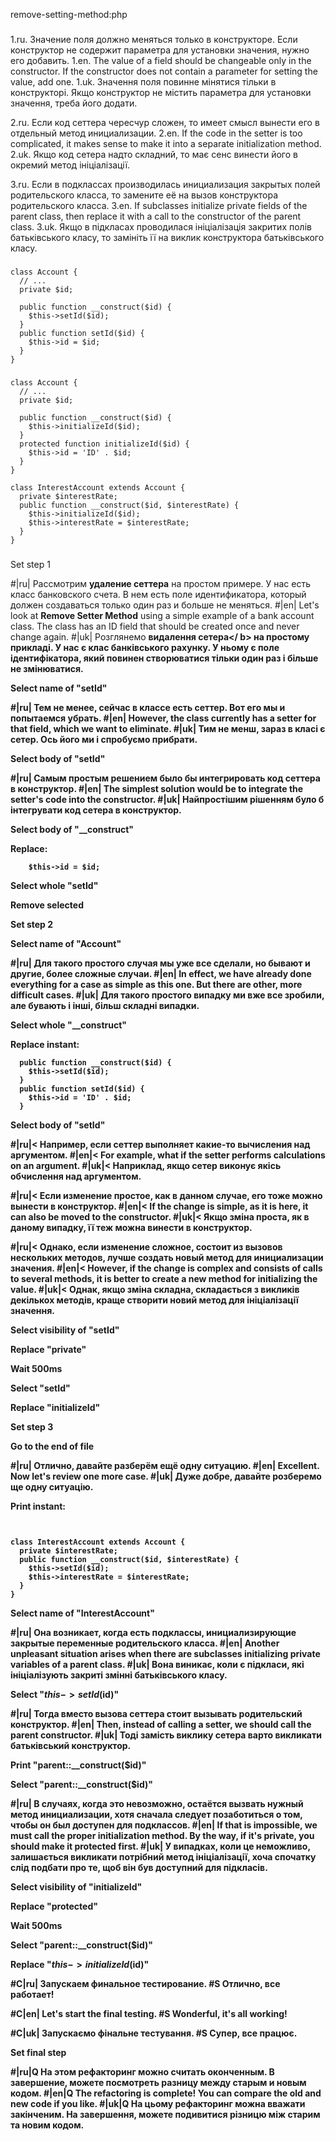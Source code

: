 remove-setting-method:php

###

1.ru. Значение поля должно меняться только в конструкторе. Если конструктор не содержит параметра для установки значения, нужно его добавить.
1.en. The value of a field should be changeable only in the constructor. If the constructor does not contain a parameter for setting the value, add one.
1.uk. Значення поля повинне мінятися тільки в конструкторі. Якщо конструктор не містить параметра для установки значення, треба його додати.

2.ru. Если код сеттера чересчур сложен, то имеет смысл вынести его в отдельный метод инициализации.
2.en. If the code in the setter is too complicated, it makes sense to make it into a separate initialization method.
2.uk. Якщо код сетера надто складний, то має сенс винести його в окремий метод ініціалізації.

3.ru. Если в подклассах производилась инициализация закрытых полей родительского класса, то замените её на вызов конструктора родительского класса.
3.en. If subclasses initialize private fields of the parent class, then replace it with a call to the constructor of the parent class.
3.uk. Якщо в підкласах проводилася ініціалізація закритих полів батьківського класу, то замініть її на виклик конструктора батьківського класу.



###

```
class Account {
  // ...
  private $id;

  public function __construct($id) {
    $this->setId($id);
  }
  public function setId($id) {
    $this->id = $id;
  }
}
```

###

```
class Account {
  // ...
  private $id;

  public function __construct($id) {
    $this->initializeId($id);
  }
  protected function initializeId($id) {
    $this->id = 'ID' . $id;
  }
}

class InterestAccount extends Account {
  private $interestRate;
  public function __construct($id, $interestRate) {
    $this->initializeId($id);
    $this->interestRate = $interestRate;
  }
}
```

###

Set step 1

#|ru| Рассмотрим <b>удаление сеттера</b> на простом примере. У нас есть класс банковского счета. В нем есть поле идентификатора, который должен создаваться только один раз и больше не меняться.
#|en| Let's look at <b>Remove Setter Method</b> using a simple example of a bank account class. The class has an ID field that should be created once and never change again.
#|uk| Розглянемо <b>видалення сетера</ b> на простому прикладі. У нас є клас банківського рахунку. У ньому є поле ідентифікатора, який повинен створюватися тільки один раз і більше не змінюватися.

Select name of "setId"

#|ru| Тем не менее, сейчас в классе есть сеттер. Вот его мы и попытаемся убрать.
#|en| However, the class currently has a setter for that field, which we want to eliminate.
#|uk| Тим не менш, зараз в класі є сетер. Ось його ми і спробуємо прибрати.

Select body of "setId"

#|ru| Самым простым решением было бы интегрировать код сеттера в конструктор.
#|en| The simplest solution would be to integrate the setter's code into the constructor.
#|uk| Найпростішим рішенням було б інтегрувати код сетера в конструктор.

Select body of "__construct"

Replace:
```
    $this->id = $id;
```

Select whole "setId"

Remove selected

Set step 2

Select name of "Account"

#|ru| Для такого простого случая мы уже все сделали, но бывают и другие, более сложные случаи.
#|en| In effect, we have already done everything for a case as simple as this one. But there are other, more difficult cases.
#|uk| Для такого простого випадку ми вже все зробили, але бувають і інші, більш складні випадки.

Select whole "__construct"

Replace instant:
```
  public function __construct($id) {
    $this->setId($id);
  }
  public function setId($id) {
    $this->id = 'ID' . $id;
  }

```

Select body of "setId"

#|ru|< Например, если сеттер выполняет какие-то вычисления над аргументом.
#|en|< For example, what if the setter performs calculations on an argument.
#|uk|< Наприклад, якщо сетер виконує якісь обчислення над аргументом.

#|ru|< Если изменение простое, как в данном случае, его тоже можно вынести в конструктор.
#|en|< If the change is simple, as it is here, it can also be moved to the constructor.
#|uk|< Якщо зміна проста, як в даному випадку, її теж можна винести в конструктор.

#|ru|< Однако, если изменение сложное, состоит из вызовов нескольких методов, лучше создать новый метод для инициализации значения.
#|en|< However, if the change is complex and consists of calls to several methods, it is better to create a new method for initializing the value.
#|uk|< Однак, якщо зміна складна, складається з викликів декількох методів, краще створити новий метод для ініціалізації значення.

Select visibility of "setId"

Replace "private"

Wait 500ms

Select "setId"

Replace "initializeId"

Set step 3

Go to the end of file

#|ru| Отлично, давайте разберём ещё одну ситуацию.
#|en| Excellent. Now let's review one more case.
#|uk| Дуже добре, давайте розберемо ще одну ситуацію.

Print instant:
```


class InterestAccount extends Account {
  private $interestRate;
  public function __construct($id, $interestRate) {
    $this->setId($id);
    $this->interestRate = $interestRate;
  }
}
```

Select name of "InterestAccount"

#|ru| Она возникает, когда есть подклассы, инициализирующие закрытые переменные родительского класса.
#|en| Another unpleasant situation arises when there are subclasses initializing private variables of a parent class.
#|uk| Вона виникає, коли є підкласи, які ініціалізують закриті змінні батьківського класу.

Select "$this->setId($id)"

#|ru| Тогда вместо вызова сеттера стоит вызывать родительский конструктор.
#|en| Then, instead of calling a setter, we should call the parent constructor.
#|uk| Тоді замість виклику сетера варто викликати батьківський конструктор.

Print "parent::__construct($id)"

Select "parent::__construct($id)"

#|ru| В случаях, когда это невозможно, остаётся вызвать нужный метод инициализации, хотя сначала следует позаботиться о том, чтобы он был доступен для подклассов.
#|en| If that is impossible, we must call the proper initialization method. By the way, if it's private, you should make it protected first.
#|uk| У випадках, коли це неможливо, залишається викликати потрібний метод ініціалізації, хоча спочатку слід подбати про те, щоб він був доступний для підкласів.

Select visibility of "initializeId"

Replace "protected"

Wait 500ms

Select "parent::__construct($id)"

Replace "$this->initializeId($id)"

#C|ru| Запускаем финальное тестирование.
#S Отлично, все работает!

#C|en| Let's start the final testing.
#S Wonderful, it's all working!

#C|uk| Запускаємо фінальне тестування.
#S Супер, все працює.

Set final step

#|ru|Q На этом рефакторинг можно считать оконченным. В завершение, можете посмотреть разницу между старым и новым кодом.
#|en|Q The refactoring is complete! You can compare the old and new code if you like.
#|uk|Q На цьому рефакторинг можна вважати закінченим. На завершення, можете подивитися різницю між старим та новим кодом.